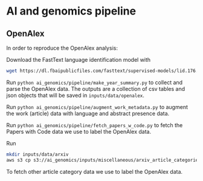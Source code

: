# AI and genomics pipeline

## OpenAlex

In order to reproduce the OpenAlex analysis:

Download the FastText language identification model with

```bash
wget https://dl.fbaipublicfiles.com/fasttext/supervised-models/lid.176.ftz
```

Run `python ai_genomics/pipeline/make_year_summary.py` to collect and parse the OpenAlex data. The outputs are a collection of csv tables and json objects that will be saved in `inputs/data/openalex`.

Run `python ai_genomics/pipeline/augment_work_metadata.py` to augment the work (article) data with language and abstract presence data.

Run `python ai_genomics/pipeline/fetch_papers_w_code.py` to fetch the Papers with Code data we use to label the OpenAlex data.

Run

```bash
mkdir inputs/data/arxiv
aws s3 cp s3://ai_genomics/inputs/miscellaneous/arxiv_article_categories.csv inputs/data/arxiv/arxiv_article_categories.csv
```

To fetch other article category data we use to label the OpenAlex data.
